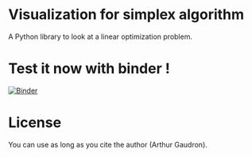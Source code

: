 # Visualization for simplex algorithm

A Python library to look at a linear optimization problem.

# Test it now with binder !
[![Binder](https://mybinder.org/badge.svg)](https://mybinder.org/v2/gh/arthurgaudron/simplex-viz/master)

# License
You can use as long as you cite the author (Arthur Gaudron).